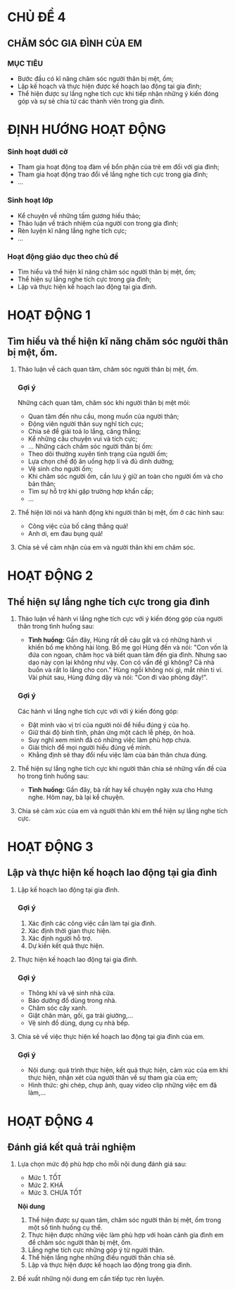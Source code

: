 # CHỦ ĐỀ 4
## CHĂM SÓC GIA ĐÌNH CỦA EM

### MỤC TIÊU
- Bước đầu có kĩ năng chăm sóc người thân bị mệt, ốm;
- Lập kế hoạch và thực hiện được kế hoạch lao động tại gia đình;
- Thể hiện được sự lắng nghe tích cực khi tiếp nhận những ý kiến đóng góp và sự sẻ chia từ các thành viên trong gia đình.

# ĐỊNH HƯỚNG HOẠT ĐỘNG

### Sinh hoạt dưới cờ
- Tham gia hoạt động toạ đàm về bổn phận của trẻ em đối với gia đình;
- Tham gia hoạt động trao đổi về lắng nghe tích cực trong gia đình;
- ...

### Sinh hoạt lớp
- Kể chuyện về những tấm gương hiếu thảo;
- Thảo luận về trách nhiệm của người con trong gia đình;
- Rèn luyện kĩ năng lắng nghe tích cực;
- ...

### Hoạt động giáo dục theo chủ đề
- Tìm hiểu và thể hiện kĩ năng chăm sóc người thân bị mệt, ốm;
- Thể hiện sự lắng nghe tích cực trong gia đình;
- Lập và thực hiện kế hoạch lao động tại gia đình.

# HOẠT ĐỘNG 1
## Tìm hiểu và thể hiện kĩ năng chăm sóc người thân bị mệt, ốm.

1.  Thảo luận về cách quan tâm, chăm sóc người thân bị mệt, ốm.
    ### Gợi ý
    Những cách quan tâm, chăm sóc khi người thân bị mệt mỏi:
    - Quan tâm đến nhu cầu, mong muốn của người thân;
    - Động viên người thân suy nghĩ tích cực;
    - Chia sẻ để giải toả lo lắng, căng thẳng;
    - Kể những câu chuyện vui và tích cực;
    - ...
    Những cách chăm sóc người thân bị ốm:
    - Theo dõi thường xuyên tình trạng của người ốm;
    - Lựa chọn chế độ ăn uống hợp lí và đủ dinh dưỡng;
    - Vệ sinh cho người ốm;
    - Khi chăm sóc người ốm, cần lưu ý giữ an toàn cho người ốm và cho bản thân;
    - Tìm sự hỗ trợ khi gặp trường hợp khẩn cấp;
    - ...

2.  Thể hiện lời nói và hành động khi người thân bị mệt, ốm ở các hình sau:
    - Công việc của bố căng thẳng quá!
    - Anh ơi, em đau bụng quá!

3.  Chia sẻ về cảm nhận của em và người thân khi em chăm sóc.

# HOẠT ĐỘNG 2
## Thể hiện sự lắng nghe tích cực trong gia đình

1.  Thảo luận về hành vi lắng nghe tích cực với ý kiến đóng góp của người thân trong tình huống sau:
    - **Tình huống:** Gần đây, Hùng rất dễ cáu gắt và có những hành vi khiến bố mẹ không hài lòng. Bố mẹ gọi Hùng đến và nói: "Con vốn là đứa con ngoan, chăm học và biết quan tâm đến gia đình. Nhưng sao dạo này con lại không như vậy. Con có vấn đề gì không? Cả nhà buồn và rất lo lắng cho con." Hùng ngồi không nói gì, mắt nhìn ti vi. Vài phút sau, Hùng đứng dậy và nói: "Con đi vào phòng đây!".
    ### Gợi ý
    Các hành vi lắng nghe tích cực với với ý kiến đóng góp:
    - Đặt mình vào vị trí của người nói để hiểu đúng ý của họ.
    - Giữ thái độ bình tĩnh, phản ứng một cách lễ phép, ôn hoà.
    - Suy nghĩ xem mình đã có những việc làm phù hợp chưa.
    - Giải thích để mọi người hiểu đúng về mình.
    - Khẳng định sẽ thay đổi nếu việc làm của bản thân chưa đúng.

2.  Thể hiện sự lắng nghe tích cực khi người thân chia sẻ những vấn đề của họ trong tình huống sau:
    - **Tình huống:** Gần đây, bà rất hay kể chuyện ngày xưa cho Hưng nghe. Hôm nay, bà lại kể chuyện.

3.  Chia sẻ cảm xúc của em và người thân khi em thể hiện sự lắng nghe tích cực.

# HOẠT ĐỘNG 3
## Lập và thực hiện kế hoạch lao động tại gia đình

1.  Lập kế hoạch lao động tại gia đình.
    ### Gợi ý
    1. Xác định các công việc cần làm tại gia đình.
    2. Xác định thời gian thực hiện.
    3. Xác định người hỗ trợ.
    4. Dự kiến kết quả thực hiện.

2.  Thực hiện kế hoạch lao động tại gia đình.
    ### Gợi ý
    - Thông khí và vệ sinh nhà cửa.
    - Bảo dưỡng đồ dùng trong nhà.
    - Chăm sóc cây xanh.
    - Giặt chăn màn, gối, ga trải giường,...
    - Vệ sinh đồ dùng, dụng cụ nhà bếp.

3.  Chia sẻ về việc thực hiện kế hoạch lao động tại gia đình của em.
    ### Gợi ý
    - Nội dung: quá trình thực hiện, kết quả thực hiện, cảm xúc của em khi thực hiện, nhận xét của người thân về sự tham gia của em;
    - Hình thức: ghi chép, chụp ảnh, quay video clip những việc em đã làm,...

# HOẠT ĐỘNG 4
## Đánh giá kết quả trải nghiệm

1.  Lựa chọn mức độ phù hợp cho mỗi nội dung đánh giá sau:
    - Mức 1. TỐT
    - Mức 2. KHÁ
    - Mức 3. CHƯA TỐT

    **Nội dung**
    1.  Thể hiện được sự quan tâm, chăm sóc người thân bị mệt, ốm trong một số tình huống cụ thể.
    2.  Thực hiện được những việc làm phù hợp với hoàn cảnh gia đình em để chăm sóc người thân bị mệt, ốm.
    3.  Lắng nghe tích cực những góp ý từ người thân.
    4.  Thể hiện lắng nghe những điều người thân chia sẻ.
    5.  Lập và thực hiện được kế hoạch lao động trong gia đình.

2.  Đề xuất những nội dung em cần tiếp tục rèn luyện.
